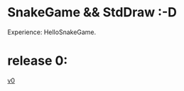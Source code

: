 # SnakeGame && StdDraw :-D
Experience: HelloSnakeGame.

# release 0: 
[v0](https://user-images.githubusercontent.com/82414531/126072209-995a8eec-a64f-4469-be83-65cc5619827d.png)

